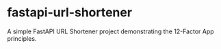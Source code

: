 # fastapi-url-shortener
A simple FastAPI URL Shortener project demonstrating the 12-Factor App principles.
